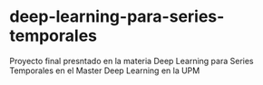 # deep-learning-para-series-temporales
Proyecto final presntado en la materia Deep Learning para Series Temporales en el Master Deep Learning en la UPM
